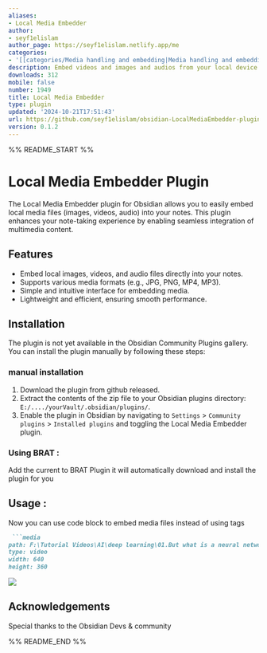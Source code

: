 ```yaml
---
aliases:
- Local Media Embedder
author:
- seyf1elislam
author_page: https://seyf1elislam.netlify.app/me
categories:
- '[[categories/Media handling and embedding|Media handling and embedding]]'
description: Embed videos and images and audios from your local device  in your notes.
downloads: 312
mobile: false
number: 1949
title: Local Media Embedder
type: plugin
updated: '2024-10-21T17:51:43'
url: https://github.com/seyf1elislam/obsidian-LocalMediaEmbedder-plugin
version: 0.1.2
---
```


%% README_START %%

# Local Media Embedder Plugin

The Local Media Embedder plugin for Obsidian allows you to easily embed local media files (images, videos, audio) into your notes. This plugin enhances your note-taking experience by enabling seamless integration of multimedia content.

## Features

- Embed local images, videos, and audio files directly into your notes.
- Supports various media formats (e.g., JPG, PNG, MP4, MP3).
- Simple and intuitive interface for embedding media.
- Lightweight and efficient, ensuring smooth performance.

## Installation

The  plugin is not yet available in the Obsidian Community Plugins gallery. You can install the plugin manually by following these steps:
### manual installation

1. Download the plugin from github released.
2. Extract the contents of the zip file to your Obsidian plugins  directory: `E:/..../yourVault/.obsidian/plugins/`.
3. Enable the plugin in Obsidian by navigating to `Settings` > `Community plugins` > `Installed plugins` and toggling the Local Media Embedder plugin.

### Using BRAT :

Add the current  to BRAT Plugin it will automatically download and install the plugin for you 


## Usage :

Now you can use code block to embed media files instead of using tags
```markdown
 ```media
path: F:\Tutorial Videos\AI\deep learning\01.But what is a neural network- - Chapter 1, Deep learning.mp4
type: video
width: 640
height: 360

```
![](https://raw.githubusercontent.com/seyf1elislam/obsidian-LocalMediaEmbedder-plugin/HEAD/v2image.gif)




## Acknowledgements

Special thanks to the Obsidian Devs & community 


%% README_END %%